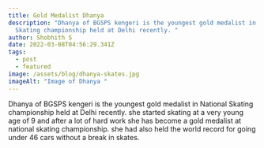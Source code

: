 ```yaml
---
title: Gold Medalist Dhanya
description: "Dhanya of BGSPS kengeri is the youngest gold medalist in National
  Skating championship held at Delhi recently. "
author: Shobhith S
date: 2022-03-08T04:56:29.341Z
tags:
  - post
  - featured
image: /assets/blog/dhanya-skates.jpg
imageAlt: "Image of Dhanya "
---
```

Dhanya of BGSPS kengeri is the youngest gold medalist in National Skating championship held at Delhi recently. she started skating at a very young age of 9 and after a lot of hard work she has become a gold medalist at national skating championship. she had also held the world record for going under 46 cars without a break in skates.